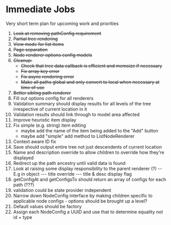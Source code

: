 # Immediate Jobs

Very short term plan for upcoming work and priorities

1. ~~Look at removing pathConfig requirement~~
1. ~~Partial tree rendering~~
1. ~~View mode for list items~~
1. ~~Page separation~~
1. ~~Node renderer options config models~~
1. ~~Cleanup:~~
   * ~~Check that tree data callback is efficient and memoize if necessary~~
   * ~~Fix array key error~~
   * ~~Fix async rendering error~~
   * ~~Make all paths global and only convert to local when necessary at time of use~~
1. ~~Better sibling path renderer~~
1. Fill out options config for all renderers
1. Validation summary should display results for all levels of the tree irrespective of current location in it
1. Validation results should link through to model area affected
1. Improve heuristic item display
1. Fix simple (e.g. string) item editing 
    - maybe add the name of the item being added to the "Add" button
    - maybe add "simple" add method to ListNodeRenderer
1. Context aware ID fix
1. Save should output entire tree not just descendents of current location
1. Name and description override to allow children to override how they're displayed
1. Redirect up the path ancestry until valid data is found
1. Look at raising some display responsibility to the parent renderer (?)
  -- E.g in object
  --- title override
  --- title & desc display flag
1. getConfigAt and getConfigsTo should return an array of configs for each path (???)
1. validation could be state provider independent
1. Narrow down NodeConfig interface by making children specific to applicable node configs - options should be brought up a level?
1. Default values should be factory
1. Assign each NodeConfig a UUID and use that to determine equality not id + type